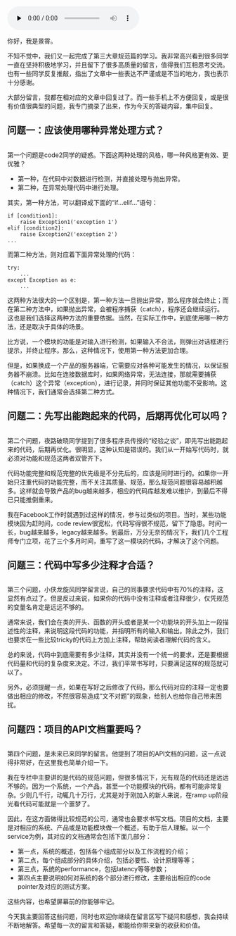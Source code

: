 <audio id="audio" title="32 | 答疑（三）：如何选择合适的异常处理方式？" controls="" preload="none"><source id="mp3" src="https://static001.geekbang.org/resource/audio/af/fb/af75cfd5d3ee79f171f71ab740bf95fb.mp3"></audio>

你好，我是景霄。

不知不觉中，我们又一起完成了第三大章规范篇的学习。我非常高兴看到很多同学一直在坚持积极地学习，并且留下了很多高质量的留言，值得我们互相思考交流。也有一些同学反复推敲，指出了文章中一些表达不严谨或是不当的地方，我也表示十分感谢。

大部分留言，我都在相对应的文章中回复过了。而一些手机上不方便回复，或是很有价值很典型的问题，我专门摘录了出来，作为今天的答疑内容，集中回复。

## 问题一：应该使用哪种异常处理方式？

<img src="https://static001.geekbang.org/resource/image/c7/42/c766890764672c7c924092d9dfd0c942.png" alt="">

第一个问题是code2同学的疑惑。下面这两种处理的风格，哪一种风格更有效、更优雅？

- 第一种，在代码中对数据进行检测，并直接处理与抛出异常。
- 第二种，在异常处理代码中进行处理。

其实，第一种方法，可以翻译成下面的“if…elif…”语句：

```
if [condition1]:
    raise Exception1('exception 1')
elif [condition2]:
    raise Exception2('exception 2')
...

```

而第二种方法，则对应着下面异常处理的代码：

```
try:
    ...
except Exception as e:
    ...

```

这两种方法很大的一个区别是，第一种方法一旦抛出异常，那么程序就会终止；而在第二种方法中，如果抛出异常，会被程序捕获（catch），程序还会继续运行。这也是我们选择这两种方法的重要依据。当然，在实际工作中，到底使用哪一种方法，还是取决于具体的场景。

比方说，一个模块的功能是对输入进行检测，如果输入不合法，则弹出对话框进行提示，并终止程序。那么，这种情况下，使用第一种方法更加合理。

但是，如果换成一个产品的服务器端，它需要应对各种可能发生的情况，以保证服务器不崩溃。比如在连接数据库时，如果网络异常，无法连接，那就需要捕获（catch）这个异常（exception），进行记录，并同时保证其他功能不受影响。这种情况下，我们通常会选择第二种方式。

## 问题二：先写出能跑起来的代码，后期再优化可以吗？

<img src="https://static001.geekbang.org/resource/image/d5/b0/d5efddbe80757e61e33596ce41440bb0.png" alt="">

第二个问题，夜路破晓同学提到了很多程序员传授的“经验之谈”，即先写出能跑起来的代码，后期再优化。很明显，这种认知是错误的。我们从一开始写代码时，就必须对功能和规范这两者双管齐下。

代码功能完整和规范完整的优先级是不分先后的，应该是同时进行的。如果你一开始只注重代码的功能完整，而不关注其质量、规范，那么规范问题很容易越积越多。这样就会导致产品的bug越来越多，相应的代码库越发难以维护，到最后不得已只能推倒重来。

我在Facebook工作时就遇到过这样的情况，参与过类似的项目。当时，某些功能模块因为赶时间，code review很宽松，代码写得很不规范，留下了隐患。时间一长，bug越来越多，legacy越来越多。到最后，万分无奈的情况下，我们几个工程师专门立项，花了三个多月时间，重写了这一模块的代码，才解决了这个问题。

## 问题三：代码中写多少注释才合适？

<img src="https://static001.geekbang.org/resource/image/f2/71/f22b2ec07051b244ed4a852189745671.png" alt="">

第三个问题，小侠龙旋风同学留言说，自己的同事要求代码中有70%的注释，这显然有点过了。但是反过来说，如果你的代码中没有注释或者注释很少，仅凭规范的变量名肯定是远远不够的。

通常来说，我们会在类的开头、函数的开头或者是某一个功能块的开头加上一段描述性的注释，来说明这段代码的功能，并指明所有的输入和输出。除此之外，我们也要求在一些比较tricky的代码上方加上注释，帮助阅读者理解代码的含义。

总的来说，代码中到底需要有多少注释，其实并没有一个统一的要求，还是要根据代码量和代码的复杂度来决定。不过，我们平常书写时，只要满足这样的规范就可以了。

另外，必须提醒一点，如果在写好之后修改了代码，那么代码对应的注释一定也要做出相应的修改，不然很容易造成“文不对题”的现象，给别人也给你自己带来困扰。

## 问题四：项目的API文档重要吗？

<img src="https://static001.geekbang.org/resource/image/fc/c5/fc59ac08ab33764afa439056e75acac5.png" alt="">

第四个问题，是未来已来同学的留言。他提到了项目的API文档的问题，这一点说得非常好，在这里我也简单介绍一下。

我在专栏中主要讲的是代码的规范问题，但很多情况下，光有规范的代码还是远远不够的。因为一个系统，一个产品，甚至一个功能模块的代码，都有可能非常复杂。少则几千行，动辄几十万行，尤其是对于刚加入的新人来说，在ramp up阶段光看代码可能就是一个噩梦了。

因此，在这方面做得比较规范的公司，通常也会要求书写文档。项目的文档，主要是对相应的系统、产品或是功能模块做一个概述，有助于后人理解。以一个service为例，其对应的文档通常会包括下面几部分：

- 第一点，系统的概述，包括各个组成部分以及工作流程的介绍；
- 第二点，每个组成部分的具体介绍，包括必要性、设计原理等等；
- 第三点，系统的performance，包括latency等等参数；
- 第四点主要说明如何对系统的各个部分进行修改，主要给出相应的code pointer及对应的测试方案。

这些内容，也希望屏幕前的你能够牢记。

今天我主要回答这些问题，同时也欢迎你继续在留言区写下疑问和感想，我会持续不断地解答。希望每一次的留言和答疑，都能给你带来新的收获和价值。


